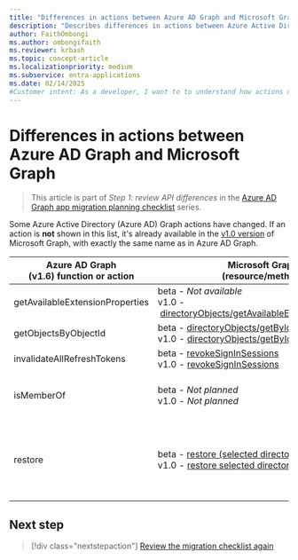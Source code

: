 ```yaml
---
title: "Differences in actions between Azure AD Graph and Microsoft Graph"
description: "Describes differences in actions between Azure Active Directory (Azure AD) Graph API and Microsoft Graph API (REST)."
author: FaithOmbongi
ms.author: ombongifaith
ms.reviewer: krbash
ms.topic: concept-article
ms.localizationpriority: medium
ms.subservice: entra-applications
ms.date: 02/14/2025
#Customer intent: As a developer, I want to to understand how actions differ between Azure AD Graph and Microsoft Graph, so that I can update my code accordingly as I migrate my app from Azure AD Graph to Microsoft Graph.
---
```


# Differences in actions between Azure AD Graph and Microsoft Graph

> This article is part of *Step 1: review API differences* in the [Azure AD Graph app migration planning checklist](migrate-azure-ad-graph-planning-checklist.md) series.

Some Azure Active Directory (Azure AD) Graph actions have changed. If an action is **not** shown in this list, it's already available in the [v1.0 version](/graph/api/overview) of Microsoft Graph, with exactly the same name as in Azure AD Graph.

|Azure AD Graph <br>(v1.6) function or action |Microsoft Graph<br>(resource/method)|Comments|
|---|---|---|
| getAvailableExtensionProperties | beta&nbsp;-&nbsp;_Not available_ <br> v1.0&nbsp;-&nbsp;[directoryObjects/getAvailableExtensionProperties](/graph/api/directoryobject-getavailableextensionproperties) |  |
| getObjectsByObjectId | beta&nbsp;-&nbsp;[directoryObjects/getByIds](/graph/api/directoryobject-getbyids?view=graph-rest-beta&preserve-view=true) <br> v1.0&nbsp;-&nbsp;[directoryObjects/getByIds](/graph/api/directoryobject-getbyids) | |
| invalidateAllRefreshTokens | beta&nbsp;-&nbsp;[revokeSignInSessions](/graph/api/user-revokesigninsessions?view=graph-rest-beta&preserve-view=true) <br> v1.0&nbsp;-&nbsp;[revokeSignInSessions](/graph/api/user-revokesigninsessions) | |
| isMemberOf | beta&nbsp;-&nbsp;_Not planned_ <br> v1.0&nbsp;-&nbsp;_Not planned_ | Use [checkMemberGroups](/graph/api/directoryobject-checkmembergroups) and [List memberOf](/graph/api/group-list-memberof) instead. |
| restore | beta&nbsp;-&nbsp;[restore&nbsp;(selected directory objects)](/graph/api/directory-deleteditems-restore?view=graph-rest-beta&preserve-view=true)<br> v1.0&nbsp;-&nbsp;[restore selected directory objects)](/graph/api/directory-deleteditems-restore) | You can also view supported directory objects such as deleted applications, users, and groups and permanently delete them. |

## Next step

> [!div class="nextstepaction"]
> [Review the migration checklist again](migrate-azure-ad-graph-planning-checklist.md)
